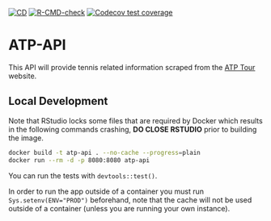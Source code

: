 <!-- badges: start -->
[![CD](https://github.com/AntoniosBarotsis/ATP-API/actions/workflows/cd.yml/badge.svg)](https://github.com/AntoniosBarotsis/ATP-API/actions/workflows/cd.yml)
[![R-CMD-check](https://github.com/AntoniosBarotsis/ATP-API/actions/workflows/R-CMD-check.yaml/badge.svg)](https://github.com/AntoniosBarotsis/ATP-API/actions/workflows/R-CMD-check.yaml)
[![Codecov test coverage](https://codecov.io/gh/AntoniosBarotsis/ATP-API/branch/master/graph/badge.svg)](https://codecov.io/gh/AntoniosBarotsis/ATP-API?branch=master)
<!-- badges: end -->


# ATP-API

This API will provide tennis related information scraped from the [ATP Tour](https://www.atptour.com) website. 

## Local Development

Note that RStudio locks some files that are required by Docker which results in the following
commands crashing, **DO CLOSE RSTUDIO** prior to building the image. 

```bash
docker build -t atp-api . --no-cache --progress=plain
docker run --rm -d -p 8080:8080 atp-api
```

You can run the tests with `devtools::test()`.

In order to run the app outside of a container you must run `Sys.setenv(ENV="PROD")` beforehand, note that the cache will not be used outside of a container
(unless you are running your own instance).